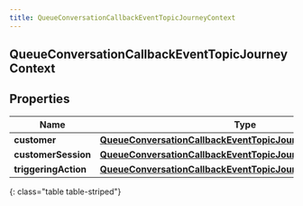 ```yaml
---
title: QueueConversationCallbackEventTopicJourneyContext
---
```


## QueueConversationCallbackEventTopicJourneyContext

## Properties

| Name                 | Type                                                                                                                                               | Description | Notes      |
| -------------------- | -------------------------------------------------------------------------------------------------------------------------------------------------- | ----------- | ---------- |
| **customer**         | <!----><!---->[**QueueConversationCallbackEventTopicJourneyCustomer**](QueueConversationCallbackEventTopicJourneyCustomer.md)<!---->               |             | [optional] |
| **customerSession**  | <!----><!---->[**QueueConversationCallbackEventTopicJourneyCustomerSession**](QueueConversationCallbackEventTopicJourneyCustomerSession.md)<!----> |             | [optional] |
| **triggeringAction** | <!----><!---->[**QueueConversationCallbackEventTopicJourneyAction**](QueueConversationCallbackEventTopicJourneyAction.md)<!---->                   |             | [optional] |

{: class="table table-striped"}
